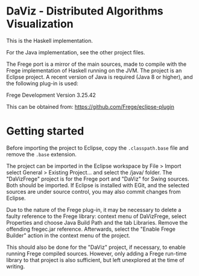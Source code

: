 DaViz - Distributed Algorithms Visualization
============================================

This is the Haskell implementation.

For the Java implementation, see the other project files.

The Frege port is a mirror of the main sources, made to compile with
the Frege implementation of Haskell running on the JVM. The project
is an Eclipse project. A recent version of Java is required (Java 8 or
higher), and the following plug-in is used:

Frege Development	Version 3.25.42 

This can be obtained from: https://github.com/Frege/eclipse-plugin

# Getting started

Before importing the project to Eclipse, copy the `.classpath.base` file and remove the `.base` extension.

The project can be imported in the Eclipse workspace by File > Import
select General > Existing Project... and select the
/java/ folder. The "DaVizFrege" project is for the Frege port
and "DaViz" for Swing sources. Both should be imported. If Eclipse is
installed with EGit, and the selected sources are under source control,
you may also commit changes from Eclipse.

Due to the nature of the Frege plug-in, it may be necessary to delete
a faulty reference to the Frege library: context menu of DaVizFrege, select
Properties and choose Java Build Path and the tab Libraries. Remove the
offending fregec.jar reference. Afterwards, select the
"Enable Frege Builder" action in the context menu of the project.

This should also be done for the "DaViz" project, if necessary, to
enable running Frege compiled sources. However, only adding a Frege
run-time library to that project is also sufficient, but left
unexplored at the time of writing.
